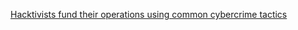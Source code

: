 
[Hacktivists fund their operations using common cybercrime tactics](https://www.bleepingcomputer.com/news/security/hacktivists-fund-their-operations-using-common-cybercrime-tactics/)
